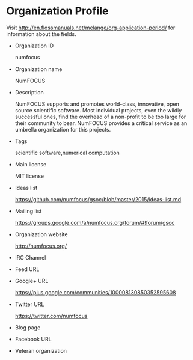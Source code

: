 # Organization Profile

Visit
http://en.flossmanuals.net/melange/org-application-period/
for information about the fields.

-   Organization ID

    numfocus

-   Organization name

    NumFOCUS

-   Description

    NumFOCUS supports and promotes world-class, innovative, open source
    scientific software. Most individual projects, even the wildly successful
    ones, find the overhead of a non-profit to be too large for their community
    to bear. NumFOCUS provides a critical service as an umbrella organization
    for this projects.

-   Tags

    scientific software,numerical computation

-   Main license

    MIT license

-   Ideas list

    https://github.com/numfocus/gsoc/blob/master/2015/ideas-list.md

-   Mailing list

    https://groups.google.com/a/numfocus.org/forum/#!forum/gsoc

-   Organization website

    http://numfocus.org/

-   IRC Channel

-   Feed URL

-   Google+ URL

    https://plus.google.com/communities/100008130850352595608

-   Twitter URL

    https://twitter.com/numfocus

-   Blog page

-   Facebook URL

-   Veteran organization
